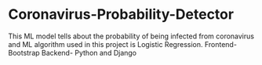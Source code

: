 # Coronavirus-Probability-Detector
This ML model tells about the probability of being infected from coronavirus and ML algorithm used in this project is Logistic Regression.
Frontend- Bootstrap
Backend- Python and Django
